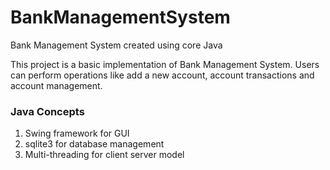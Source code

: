 # BankManagementSystem
Bank Management System created using core Java 

This project is a basic implementation of Bank Management System. Users can perform operations like add a new account, account transactions and account management.

### Java Concepts
1. Swing framework for GUI
2. sqlite3 for database management
3. Multi-threading for client server model



